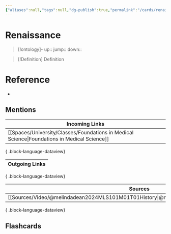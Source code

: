 ```yaml
---
{"aliases":null,"tags":null,"dg-publish":true,"permalink":"/cards/renaissance/","dgPassFrontmatter":true}
---
```


# Renaissance

> [!ontology]-
> up:: 
> jump:: 
> down:: 

> [!Definition] Definition
> 

# Reference
- 

## Mentions
| Incoming Links                                                                                  |
| ----------------------------------------------------------------------------------------------- |
| [[Spaces/University/Classes/Foundations in Medical Science\|Foundations in Medical Science]] |

{ .block-language-dataview}

| Outgoing Links |
| -------------- |

{ .block-language-dataview}

| Sources                                                                                       |
| --------------------------------------------------------------------------------------------- |
| [[Sources/Video/@melindadean2024MLS101M01T01History\|@melindadean2024MLS101M01T01History]] |

{ .block-language-dataview}

## Flashcards 
